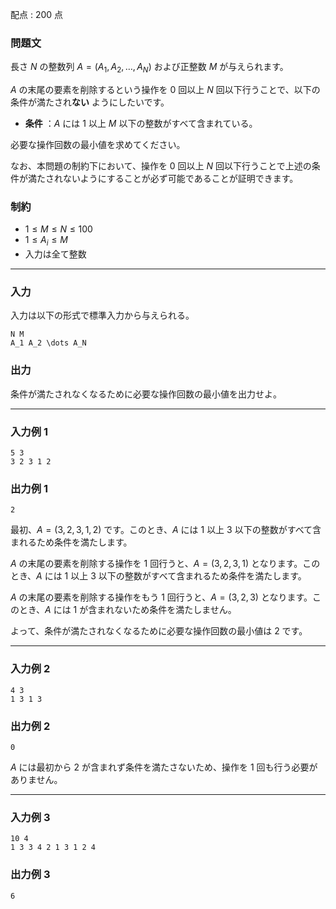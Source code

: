 配点 : $200$ 点

### 問題文

長さ $N$ の整数列 $A=(A_1,A_2,\dots,A_N)$ および正整数 $M$ が与えられます。

$A$ の末尾の要素を削除するという操作を $0$ 回以上 $N$ 回以下行うことで、以下の条件が満たされ**ない** ようにしたいです。

  * **条件** ：$A$ には $1$ 以上 $M$ 以下の整数がすべて含まれている。



必要な操作回数の最小値を求めてください。

なお、本問題の制約下において、操作を $0$ 回以上 $N$ 回以下行うことで上述の条件が満たされないようにすることが必ず可能であることが証明できます。

### 制約

  * $1\leq M \leq N \leq 100$
  * $1\leq A_i \leq M$
  * 入力は全て整数



* * *

### 入力

入力は以下の形式で標準入力から与えられる。
    
    
    N M
    A_1 A_2 \dots A_N

### 出力

条件が満たされなくなるために必要な操作回数の最小値を出力せよ。

* * *

### 入力例 1
    
    
    5 3
    3 2 3 1 2

### 出力例 1
    
    
    2

最初、$A=(3,2,3,1,2)$ です。このとき、$A$ には $1$ 以上 $3$ 以下の整数がすべて含まれるため条件を満たします。

$A$ の末尾の要素を削除する操作を $1$ 回行うと、$A=(3,2,3,1)$ となります。このとき、$A$ には $1$ 以上 $3$ 以下の整数がすべて含まれるため条件を満たします。

$A$ の末尾の要素を削除する操作をもう $1$ 回行うと、$A=(3,2,3)$ となります。このとき、$A$ には $1$ が含まれないため条件を満たしません。

よって、条件が満たされなくなるために必要な操作回数の最小値は $2$ です。

* * *

### 入力例 2
    
    
    4 3
    1 3 1 3

### 出力例 2
    
    
    0

$A$ には最初から $2$ が含まれず条件を満たさないため、操作を $1$ 回も行う必要がありません。

* * *

### 入力例 3
    
    
    10 4
    1 3 3 4 2 1 3 1 2 4

### 出力例 3
    
    
    6